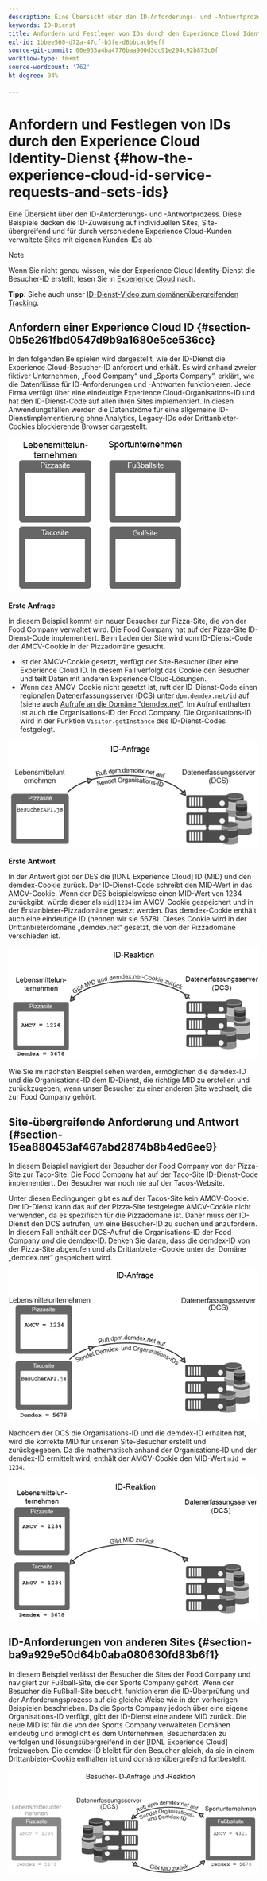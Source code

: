 ```yaml
---
description: Eine Übersicht über den ID-Anforderungs- und -Antwortprozess. Diese Beispiele decken die ID-Zuweisung auf individuellen Sites, Site-übergreifend und für durch verschiedene Experience Cloud-Kunden verwaltete Sites mit eigenen Kunden-IDs ab.
keywords: ID-Dienst
title: Anfordern und Festlegen von IDs durch den Experience Cloud Identity-Dienst
exl-id: 1bbee560-d72a-47cf-b3fe-d6bbcacb9eff
source-git-commit: 06e935a4ba4776baa900d3dc91e294c92b873c0f
workflow-type: tm+mt
source-wordcount: '762'
ht-degree: 94%

---
```


# Anfordern und Festlegen von IDs durch den Experience Cloud Identity-Dienst {#how-the-experience-cloud-id-service-requests-and-sets-ids}

Eine Übersicht über den ID-Anforderungs- und -Antwortprozess. Diese Beispiele decken die ID-Zuweisung auf individuellen Sites, Site-übergreifend und für durch verschiedene Experience Cloud-Kunden verwaltete Sites mit eigenen Kunden-IDs ab.

>[!NOTE]
>
>Wenn Sie nicht genau wissen, wie der Experience Cloud Identity-Dienst die Besucher-ID erstellt, lesen Sie in [Experience Cloud](../introduction/cookies.md) nach.

**Tipp:** Siehe auch unser [ID-Dienst-Video zum domänenübergreifenden Tracking](https://helpx.adobe.com/de/marketing-cloud-core/kb/MCID/CrossDomain.html).

## Anfordern einer Experience Cloud ID {#section-0b5e261fbd0547d9b9a1680e5ce536cc}

In den folgenden Beispielen wird dargestellt, wie der ID-Dienst die Experience Cloud-Besucher-ID anfordert und erhält. Es wird anhand zweier fiktiver Unternehmen, „Food Company“ und „Sports Company“, erklärt, wie die Datenflüsse für ID-Anforderungen und -Antworten funktionieren. Jede Firma verfügt über eine eindeutige Experience Cloud-Organisations-ID und hat den ID-Dienst-Code auf allen ihren Sites implementiert. In diesen Anwendungsfällen werden die Datenströme für eine allgemeine ID-Dienstimplementierung ohne Analytics, Legacy-IDs oder Drittanbieter-Cookies blockierende Browser dargestellt.

![](assets/sample_sites.png)

**Erste Anfrage**

In diesem Beispiel kommt ein neuer Besucher zur Pizza-Site, die von der Food Company verwaltet wird. Die Food Company hat auf der Pizza-Site ID-Dienst-Code implementiert. Beim Laden der Site wird vom ID-Dienst-Code der AMCV-Cookie in der Pizzadomäne gesucht.

* Ist der AMCV-Cookie gesetzt, verfügt der Site-Besucher über eine Experience Cloud ID. In diesem Fall verfolgt das Cookie den Besucher und teilt Daten mit anderen Experience Cloud-Lösungen.
* Wenn das AMCV-Cookie nicht gesetzt ist, ruft der ID-Dienst-Code einen regionalen [Datenerfassungsserver](https://experienceleague.adobe.com/docs/analytics/technotes/rdc/regional-data-collection.html?lang=en) (DCS) unter `dpm.demdex.net/id` auf (siehe auch [Aufrufe an die Domäne &quot;demdex.net&quot;](https://experienceleague.adobe.com/docs/audience-manager/user-guide/reference/demdex-calls.html?lang=en). Im Aufruf enthalten ist auch die Organisations-ID der Food Company. Die Organisations-ID wird in der Funktion `Visitor.getInstance` des ID-Dienst-Codes festgelegt.

![](assets/request1.png)

**Erste Antwort**

In der Antwort gibt der DES die [!DNL Experience Cloud] ID (MID) und den demdex-Cookie zurück. Der ID-Dienst-Code schreibt den MID-Wert in das AMCV-Cookie. Wenn der DES beispielswiese einen MID-Wert von 1234 zurückgibt, würde dieser als `mid|1234` im AMCV-Cookie gespeichert und in der Erstanbieter-Pizzadomäne gesetzt werden. Das demdex-Cookie enthält auch eine eindeutige ID (nennen wir sie 5678). Dieses Cookie wird in der Drittanbieterdomäne „demdex.net“ gesetzt, die von der Pizzadomäne verschieden ist.

![](assets/response1.png)

Wie Sie im nächsten Beispiel sehen werden, ermöglichen die demdex-ID und die Organisations-ID dem ID-Dienst, die richtige MID zu erstellen und zurückzugeben, wenn unser Besucher zu einer anderen Site wechselt, die zur Food Company gehört.

## Site-übergreifende Anforderung und Antwort {#section-15ea880453af467abd2874b8b4ed6ee9}

In diesem Beispiel navigiert der Besucher der Food Company von der Pizza-Site zur Taco-Site. Die Food Company hat auf der Taco-Site ID-Dienst-Code implementiert. Der Besucher war noch nie auf der Tacos-Website.

Unter diesen Bedingungen gibt es auf der Tacos-Site kein AMCV-Cookie. Der ID-Dienst kann das auf der Pizza-Site festgelegte AMCV-Cookie nicht verwenden, da es spezifisch für die Pizzadomäne ist. Daher muss der ID-Dienst den DCS aufrufen, um eine Besucher-ID zu suchen und anzufordern. In diesem Fall enthält der DCS-Aufruf die Organisations-ID der Food Company *und* die demdex-ID. Denken Sie daran, dass die demdex-ID von der Pizza-Site abgerufen und als Drittanbieter-Cookie unter der Domäne „demdex.net“ gespeichert wird.

![](assets/request2.png)

Nachdem der DCS die Organisations-ID und die demdex-ID erhalten hat, wird die korrekte MID für unseren Site-Besucher erstellt und zurückgegeben. Da die mathematisch anhand der Organisations-ID und der demdex-ID ermittelt wird, enthält der AMCV-Cookie den MID-Wert `mid = 1234`.

![](assets/response2.png)

## ID-Anforderungen von anderen Sites {#section-ba9a929e50d64b0aba080630fd83b6f1}

In diesem Beispiel verlässt der Besucher die Sites der Food Company und navigiert zur Fußball-Site, die der Sports Company gehört. Wenn der Besucher die Fußball-Site besucht, funktionieren die ID-Überprüfung und der Anforderungsprozess auf die gleiche Weise wie in den vorherigen Beispielen beschrieben. Da die Sports Company jedoch über eine eigene Organisations-ID verfügt, gibt der ID-Dienst eine andere MID zurück. Die neue MID ist für die von der Sports Company verwalteten Domänen eindeutig und ermöglicht es dem Unternehmen, Besucherdaten zu verfolgen und lösungsübergreifend in der [!DNL Experience Cloud] freizugeben. Die demdex-ID bleibt für den Besucher gleich, da sie in einem Drittanbieter-Cookie enthalten ist und domänenübergreifend fortbesteht.

![](assets/req_resp.png)
